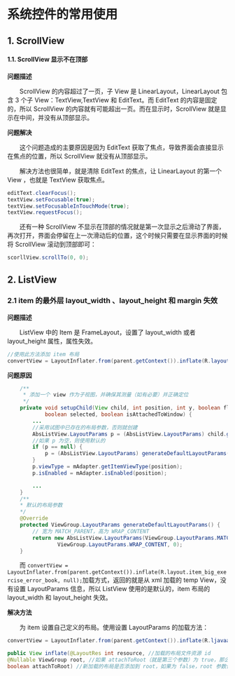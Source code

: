 # 系统控件的常用使用

## 1. ScrollView

#### 1.1. ScrollView 显示不在顶部
**问题描述**

　　ScrollView 的内容超过了一页，子 View 是 LinearLayout，LinearLayout 包含 3 个子 View：TextView,TextView 和 EditText。而 EditText 的内容是固定的，所以 ScrollView 的内容就有可能超出一页。而在显示时，ScrollView 就是显示在中间，并没有从顶部显示。

**问题解决**

　　这个问题造成的主要原因是因为 EditText 获取了焦点，导致界面会直接显示在焦点的位置，所以 ScrollView 就没有从顶部显示。

　　解决方法也很简单，就是清除 EditText 的焦点，让 LinearLayout 的第一个 View ，也就是 TextView 获取焦点。
```java
editText.clearFocus();
textView.setFocusable(true);
textView.setFocusableInTouchMode(true);
textView.requestFocus();
```

　　还有一种 ScrollView 不显示在顶部的情况就是第一次显示之后滑动了界面，再次打开，界面会停留在上一次滑动后的位置，这个时候只需要在显示界面的时候将 ScrollView 滚动到顶部即可：
```java
scorllView.scrollTo(0, 0);
```



## 2. ListView

### 2.1 item 的最外层 layout_width 、layout_height 和 margin 失效

**问题描述**

　　ListView 中的 Item 是 FrameLayout，设置了 layout_width 或者 layout_height 属性，属性失效。

```java
//使用此方法添加 item 布局
convertView = LayoutInflater.from(parent.getContext()).inflate(R.layout.item_big_exercise_error_book, null);
```

**问题原因**

```java
    /**
     * 添加一个 view 作为子视图，并确保其测量（如有必要）并正确定位
     */
    private void setupChild(View child, int position, int y, boolean flowDown, int childrenLeft,
            boolean selected, boolean isAttachedToWindow) {
        ...
        //采用试图中已存在的布局参数，否则就创建
        AbsListView.LayoutParams p = (AbsListView.LayoutParams) child.getLayoutParams();
        //如果 p 为空，则使用默认的
        if (p == null) {
            p = (AbsListView.LayoutParams) generateDefaultLayoutParams();
        }
        p.viewType = mAdapter.getItemViewType(position);
        p.isEnabled = mAdapter.isEnabled(position);

        ...
    }
	/**
	* 默认的布局参数
	*/
    @Override
    protected ViewGroup.LayoutParams generateDefaultLayoutParams() {
        // 宽为 MATCH_PARENT，高为 WRAP_CONTENT
        return new AbsListView.LayoutParams(ViewGroup.LayoutParams.MATCH_PARENT,
                ViewGroup.LayoutParams.WRAP_CONTENT, 0);
    }
```

　　而 `convertView = LayoutInflater.from(parent.getContext()).inflate(R.layout.item_big_exercise_error_book, null);`加载方式，返回的就是从 xml 加载的 temp View，没有设置 LayoutParams 信息，所以 ListView 使用的是默认的，item 布局的 layout_width 和 layout_height 失效。

**解决方法**

　　为 item 设置自己定义的布局。使用设置 LayoutParams 的加载方法：

```java
convertView = LayoutInflater.from(parent.getContext()).inflate(R.ljavaayout.item_big_exercise_error_book, parent, false);
```

```java
public View inflate(@LayoutRes int resource, //加载的布局文件资源 id
@Nullable ViewGroup root, //如果 attachToRoot（就是第三个参数）为 true，那么 root 就是为新加载的 View 指定父 View。否则，root 知识一个返回 View 层级的根布局提供 LayoutParams 值得简单对象。
boolean attachToRoot) //新加载的布局是否添加到 root，如果为 false，root 参数仅仅用于为 xml 根局部创建正确的 LayoutParams 子类。
```

